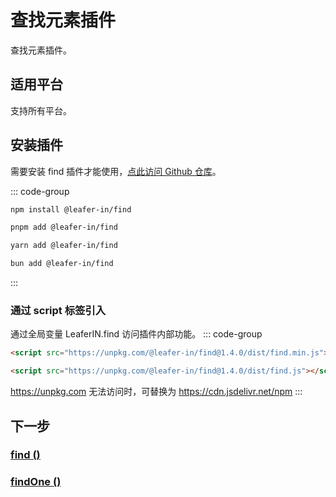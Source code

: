 # 查找元素插件

查找元素插件。

## 适用平台

支持所有平台。

## 安装插件

需要安装 find 插件才能使用，[点此访问 Github 仓库](https://github.com/leaferjs/leafer-in/tree/main/packages/find)。

::: code-group

```sh [npm]
npm install @leafer-in/find
```

```sh [pnpm]
pnpm add @leafer-in/find
```

```sh [yarn]
yarn add @leafer-in/find
```

```sh [bun]
bun add @leafer-in/find
```

:::

### 通过 script 标签引入

通过全局变量 LeaferIN.find 访问插件内部功能。
::: code-group

```html [find.min]
<script src="https://unpkg.com/@leafer-in/find@1.4.0/dist/find.min.js"></script>
```

```html [find]
<script src="https://unpkg.com/@leafer-in/find@1.4.0/dist/find.js"></script>
```

https://unpkg.com 无法访问时，可替换为 https://cdn.jsdelivr.net/npm
:::

## 下一步

### [find ()](/reference/property/find.md)

### [findOne ()](/reference/property/findOne.md)
